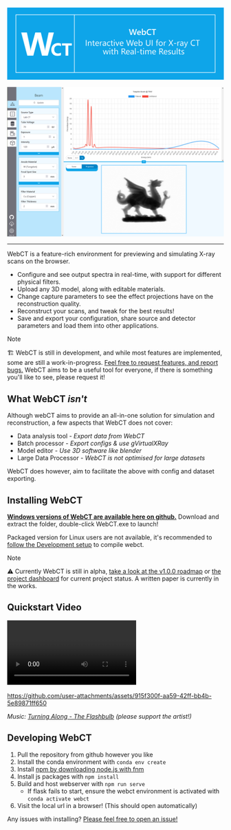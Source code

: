 ![WebCT: Interactive Web UI for X-ray CT with Real-time Results](./doc/webct-blurb.png)

![Image of UI](./doc/preview.png)

---

WebCT is a feature-rich environment for previewing and simulating X-ray scans on the browser.

- Configure and see output spectra in real-time, with support for different physical filters.
- Upload any 3D model, along with editable materials.
- Change capture parameters to see the effect projections have on the reconstruction quality.
- Reconstruct your scans, and tweak for the best results!
- Save and export your configuration, share source and detector parameters and load them into other applications.


> [!NOTE]
> 🏗 WebCT is still in development, and while most features are implemented, some are still a work-in-progress. [Feel free to request features, and report bugs.](https://github.com/WebxCT/WebCT/issues) WebCT aims to be a useful tool for everyone, if there is something you'll like to see, please request it!

## What WebCT *isn't*

Although webCT aims to provide an all-in-one solution for simulation and
reconstruction, a few aspects that WebCT does not cover:

- Data analysis tool - *Export data from WebCT*
- Batch processor - *Export configs & use gVirtualXRay*
- Model editor - *Use 3D software like blender*
- Large Data Processor - *WebCT is not optimised for large datasets*

WebCT does however, aim to facilitate the above with config and dataset exporting.

## Installing WebCT

[**Windows versions of WebCT are available here on github.**](https://github.com/WebxCT/WebCT/releases)
Download and extract the folder, double-click WebCT.exe to launch!

Packaged version for Linux users are not available, it's recommended to [follow the Development setup](#developing-webct) to compile webct.

> [!NOTE]
> ⚠ Currently WebCT is still in alpha, [take a look at the v1.0.0 roadmap](https://github.com/WebxCT/WebCT/milestone/1) or [the project dashboard](https://github.com/orgs/WebxCT/projects/1) for
current project status. A written paper is currently in the works.

## Quickstart Video

<!-- Stripped by github (why?)-->
<video controls src="doc/videos/WebCT-Quick%20Introduction.mp4"></video>

<!-- Workaround for github;- display hyper-compressed video -->
https://github.com/user-attachments/assets/915f300f-aa59-42ff-bb4b-5e89871ff650

*Music: [Turning Along - The Flashbulb](https://theflashbulb.bandcamp.com/album/piety-of-ashes) (please support the artist!)*


## Developing WebCT

1. Pull the repository from github however you like
2. Install the conda environment with `conda env create`
3. Install [npm by downloading node.js with fnm](https://nodejs.org/en/download/package-manager)
4. Install js packages with `npm install`
5. Build and host webserver with `npm run serve`
	- If flask fails to start, ensure the webct environment is activated with `conda activate webct`
6. Visit the local url in a browser! (This should open automatically)

Any issues with installing? [Please feel free to open an issue!](https://github.com/WebxCT/WebCT/issues)
